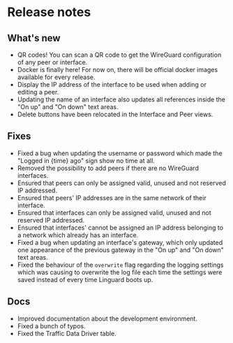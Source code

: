 # Release notes

## What's new

* QR codes! You can scan a QR code to get the WireGuard configuration of any peer or interface.
* Docker is finally here! For now on, there will be official docker images available for every release.
* Display the IP address of the interface to be used when adding or editing a peer.
* Updating the name of an interface also updates all references inside the "On up" and "On down" text areas.
* Delete buttons have been relocated in the Interface and Peer views.

## Fixes

* Fixed a bug when updating the username or password which made the "Logged in {time} ago" sign show no time at all.
* Removed the possibility to add peers if there are no WireGuard interfaces.
* Ensured that peers can only be assigned valid, unused and not reserved IP addressed.
* Ensured that peers' IP addresses are in the same network of their interface.
* Ensured that interfaces can only be assigned valid, unused and not reserved IP addressed.
* Ensured that interfaces' cannot be assigned an IP address belonging to a network which already has an interface.
* Fixed a bug when updating an interface's gateway, which only updated one appearance of the previous gateway in the
  "On up" and "On down" text areas.
* Fixed the behaviour of the ``overwrite`` flag regarding the logging settings which was causing to overwrite the log
  file each time the settings were saved instead of every time Linguard boots up.

## Docs

* Improved documentation about the development environment.
* Fixed a bunch of typos.
* Fixed the Traffic Data Driver table.